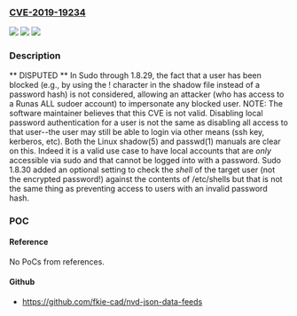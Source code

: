 ### [CVE-2019-19234](https://cve.mitre.org/cgi-bin/cvename.cgi?name=CVE-2019-19234)
![](https://img.shields.io/static/v1?label=Product&message=n%2Fa&color=blue)
![](https://img.shields.io/static/v1?label=Version&message=n%2Fa&color=blue)
![](https://img.shields.io/static/v1?label=Vulnerability&message=n%2Fa&color=brighgreen)

### Description

** DISPUTED ** In Sudo through 1.8.29, the fact that a user has been blocked (e.g., by using the ! character in the shadow file instead of a password hash) is not considered, allowing an attacker (who has access to a Runas ALL sudoer account) to impersonate any blocked user. NOTE: The software maintainer believes that this CVE is not valid. Disabling local password authentication for a user is not the same as disabling all access to that user--the user may still be able to login via other means (ssh key, kerberos, etc). Both the Linux shadow(5) and passwd(1) manuals are clear on this. Indeed it is a valid use case to have local accounts that are _only_ accessible via sudo and that cannot be logged into with a password. Sudo 1.8.30 added an optional setting to check the _shell_ of the target user (not the encrypted password!) against the contents of /etc/shells but that is not the same thing as preventing access to users with an invalid password hash.

### POC

#### Reference
No PoCs from references.

#### Github
- https://github.com/fkie-cad/nvd-json-data-feeds

